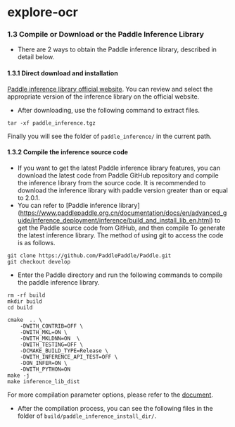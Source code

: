 # explore-ocr

### 1.3 Compile or Download or the Paddle Inference Library

* There are 2 ways to obtain the Paddle inference library, described in detail below.

#### 1.3.1 Direct download and installation

[Paddle inference library official website](https://www.paddlepaddle.org.cn/inference/master/guides/install/download_lib.html#linux). You can review and select the appropriate version of the inference library on the official website.


* After downloading, use the following command to extract files.

```
tar -xf paddle_inference.tgz
```

Finally you will see the folder of `paddle_inference/` in the current path.

#### 1.3.2 Compile the inference source code
* If you want to get the latest Paddle inference library features, you can download the latest code from Paddle GitHub repository and compile the inference library from the source code. It is recommended to download the inference library with paddle version greater than or equal to 2.0.1.
* You can refer to [Paddle inference library] (https://www.paddlepaddle.org.cn/documentation/docs/en/advanced_guide/inference_deployment/inference/build_and_install_lib_en.html) to get the Paddle source code from GitHub, and then compile To generate the latest inference library. The method of using git to access the code is as follows.


```shell
git clone https://github.com/PaddlePaddle/Paddle.git
git checkout develop
```

* Enter the Paddle directory and run the following commands to compile the paddle inference library.

```shell
rm -rf build
mkdir build
cd build

cmake  .. \
    -DWITH_CONTRIB=OFF \
    -DWITH_MKL=ON \
    -DWITH_MKLDNN=ON  \
    -DWITH_TESTING=OFF \
    -DCMAKE_BUILD_TYPE=Release \
    -DWITH_INFERENCE_API_TEST=OFF \
    -DON_INFER=ON \
    -DWITH_PYTHON=ON
make -j
make inference_lib_dist
```

For more compilation parameter options, please refer to the [document](https://www.paddlepaddle.org.cn/documentation/docs/zh/2.0/guides/05_inference_deployment/inference/build_and_install_lib_cn.html#congyuanmabianyi).


* After the compilation process, you can see the following files in the folder of `build/paddle_inference_install_dir/`.